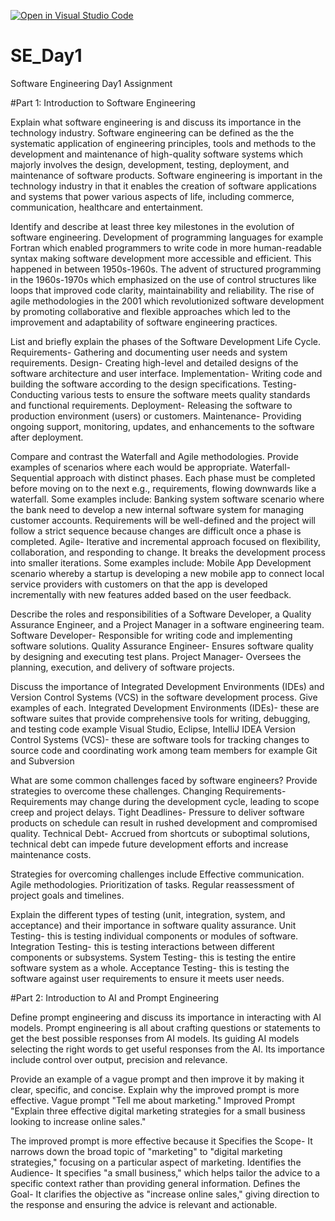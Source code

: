 [![Open in Visual Studio Code](https://classroom.github.com/assets/open-in-vscode-2e0aaae1b6195c2367325f4f02e2d04e9abb55f0b24a779b69b11b9e10269abc.svg)](https://classroom.github.com/online_ide?assignment_repo_id=15567390&assignment_repo_type=AssignmentRepo)
# SE_Day1
Software Engineering Day1 Assignment

#Part 1: Introduction to Software Engineering

Explain what software engineering is and discuss its importance in the technology industry.
Software engineering can be defined as the the systematic application of engineering principles, tools and methods to the development and maintenance of high-quality software systems which majorly involves the design, development, testing, deployment, and maintenance of software products.
Software engineering is important in the technology industry in that it enables the creation of software applications and systems that power various aspects of life, including commerce, communication, healthcare and entertainment.


Identify and describe at least three key milestones in the evolution of software engineering.
Development of programming languages for example Fortran which enabled programmers to write code in more human-readable syntax making software development more accessible and efficient. This happened in between 1950s-1960s.
The advent of structured programming in the 1960s-1970s which emphasized on the use of control structures like loops that improved code clarity, maintainability and reliability.
The rise of agile methodologies in the 2001 which revolutionized software development by promoting collaborative and flexible approaches which led to the improvement and adaptability of software engineering practices. 


List and briefly explain the phases of the Software Development Life Cycle.
Requirements- Gathering and documenting user needs and system requirements.
Design- Creating high-level and detailed designs of the software architecture and user interface.
Implementation- Writing code and building the software according to the design specifications.
Testing- Conducting various tests to ensure the software meets quality standards and functional requirements.
Deployment- Releasing the software to production environment (users) or customers.
Maintenance- Providing ongoing support, monitoring, updates, and enhancements to the software after deployment.


Compare and contrast the Waterfall and Agile methodologies. Provide examples of scenarios where each would be appropriate.
Waterfall- Sequential approach with distinct phases. Each phase must be completed before moving on to the next e.g., requirements, flowing downwards like a waterfall.
Some examples include: Banking system software scenario where the bank need to develop a new internal software system for managing customer accounts. Requirements will be well-defined and the project will follow a strict sequence because changes are difficult once a phase is completed.
Agile- Iterative and incremental approach focused on flexibility, collaboration, and responding to change. It breaks the development process into smaller iterations.
Some examples include: Mobile App Development scenario whereby a startup is developing a new mobile app to connect local service providers with customers on that the app is developed incrementally with new features added based on the user feedback. 


Describe the roles and responsibilities of a Software Developer, a Quality Assurance Engineer, and a Project Manager in a software engineering team.
Software Developer- Responsible for writing code and implementing software solutions.
Quality Assurance Engineer- Ensures software quality by designing and executing test plans.
Project Manager- Oversees the planning, execution, and delivery of software projects.


Discuss the importance of Integrated Development Environments (IDEs) and Version Control Systems (VCS) in the software development process. Give examples of each.
Integrated Development Environments (IDEs)- these are software suites that provide comprehensive tools for writing, debugging, and testing code example Visual Studio, Eclipse, IntelliJ IDEA
Version Control Systems (VCS)- these are software tools for tracking changes to source code and coordinating work among team members for example Git and Subversion

What are some common challenges faced by software engineers? Provide strategies to overcome these challenges.
Changing Requirements- Requirements may change during the development cycle, leading to scope creep and project delays.
Tight Deadlines- Pressure to deliver software products on schedule can result in rushed development and compromised quality.
Technical Debt- Accrued from shortcuts or suboptimal solutions, technical debt can impede future development efforts and increase maintenance costs.

Strategies for overcoming challenges include 
Effective communication.
Agile methodologies.
Prioritization of tasks.
Regular reassessment of project goals and timelines.


Explain the different types of testing (unit, integration, system, and acceptance) and their importance in software quality assurance.
Unit Testing- this is testing individual components or modules of software.
Integration Testing- this is testing interactions between different components or subsystems.
System Testing- this is testing the entire software system as a whole.
Acceptance Testing- this is testing the software against user requirements to ensure it meets user needs.


#Part 2: Introduction to AI and Prompt Engineering


Define prompt engineering and discuss its importance in interacting with AI models.
Prompt engineering is all about crafting questions or statements to get the best possible responses from AI models. Its guiding AI models selecting the right words to get useful responses from the AI. 
Its importance include control over output, precision and relevance.



Provide an example of a vague prompt and then improve it by making it clear, specific, and concise. Explain why the improved prompt is more effective.
Vague prompt
"Tell me about marketing."
Improved Prompt
"Explain three effective digital marketing strategies for a small business looking to increase online sales."

The improved prompt is more effective because it
Specifies the Scope- It narrows down the broad topic of "marketing" to "digital marketing strategies," focusing on a particular aspect of marketing.
Identifies the Audience- It specifies "a small business," which helps tailor the advice to a specific context rather than providing general information.
Defines the Goal- It clarifies the objective as "increase online sales," giving direction to the response and ensuring the advice is relevant and actionable.
